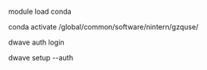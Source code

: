 module load conda

conda activate /global/common/software/nintern/gzquse/

dwave auth login

dwave setup --auth